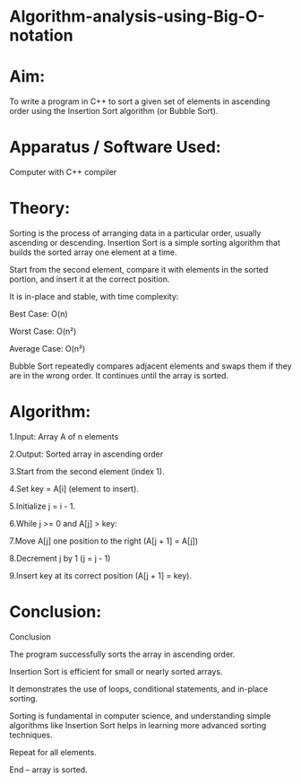 # Algorithm-analysis-using-Big-O-notation

# Aim:
To write a program in C++ to sort a given set of elements in ascending order using the Insertion Sort algorithm (or Bubble Sort).

# Apparatus / Software Used:

Computer with C++ compiler

# Theory:

Sorting is the process of arranging data in a particular order, usually ascending or descending.
Insertion Sort is a simple sorting algorithm that builds the sorted array one element at a time.

Start from the second element, compare it with elements in the sorted portion, and insert it at the correct position.

It is in-place and stable, with time complexity:

Best Case: O(n)

Worst Case: O(n²)

Average Case: O(n²)

Bubble Sort repeatedly compares adjacent elements and swaps them if they are in the wrong order. It continues until the array is sorted.

# Algorithm:

1.Input: Array A of n elements

2.Output: Sorted array in ascending order

3.Start from the second element (index 1).

4.Set key = A[i] (element to insert).

5.Initialize j = i - 1.

6.While j >= 0 and A[j] > key:

7.Move A[j] one position to the right (A[j + 1] = A[j])

8.Decrement j by 1 (j = j - 1)

9.Insert key at its correct position (A[j + 1] = key).

# Conclusion:
Conclusion

The program successfully sorts the array in ascending order.

Insertion Sort is efficient for small or nearly sorted arrays.

It demonstrates the use of loops, conditional statements, and in-place sorting.

Sorting is fundamental in computer science, and understanding simple algorithms like Insertion Sort helps in learning more advanced sorting techniques.

Repeat for all elements.

End – array is sorted.
